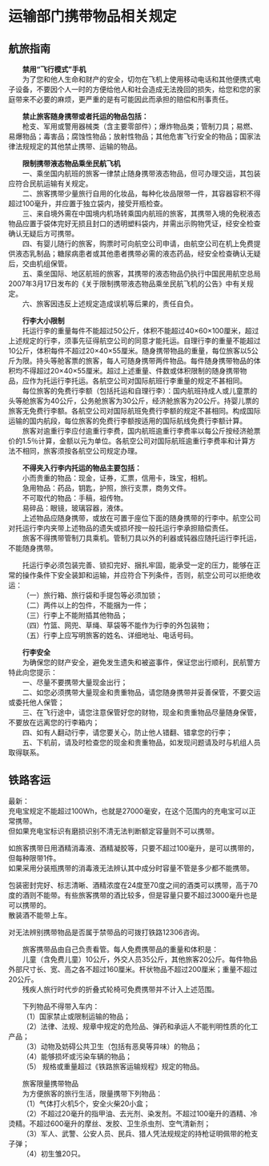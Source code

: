 # 运输部门携带物品相关规定  

## 航旅指南  
&emsp;&emsp;**禁用“飞行模式”手机**  
&emsp;&emsp;为了您和他人生命和财产的安全，切勿在飞机上使用移动电话和其他便携式电子设备，不要因个人一时的方便给他人和社会造成无法挽回的损失，给您和您的家庭带来不必要的麻烦，更严重的是有可能因此而承担的赔偿和刑事责任。  

&emsp;&emsp;**禁止旅客随身携带或者托运的物品包括：**  
&emsp;&emsp;枪支、军用或警用器械类（含主要零部件）；爆炸物品类；管制刀具；易燃、易爆物品；毒害品；腐蚀性物品；放射性物品；其他危害飞行安全的物品；国家法律法规规定的其他禁止携带、运输的物品。  

&emsp;&emsp;**限制携带液态物品乘坐民航飞机**  
&emsp;&emsp;一、乘坐国内航班的旅客一律禁止随身携带液态物品，但可办理交运，其包装应符合民航运输有关规定。  
&emsp;&emsp;二、旅客携带少量旅行自用的化妆品，每种化妆品限带一件，其容器容积不得超过100毫升，并应置于独立袋内，接受开瓶检查。  
&emsp;&emsp;三、来自境外需在中国境内机场转乘国内航班的旅客，其携带入境的免税液态物品应置于袋体完好无损且封口的透明塑料袋内，并需出示购物凭证，经安全检查确认无疑后方可携带。  
&emsp;&emsp;四、有婴儿随行的旅客，购票时可向航空公司申请，由航空公司在机上免费提供液态乳制品；糖尿病患者或其他患者携带必需的液态药品，经安全检查确认无疑后，交由机组保管。  
&emsp;&emsp;五、乘坐国际、地区航班的旅客，其携带的液态物品仍执行中国民用航空总局2007年3月17日发布的《关于限制携带液态物品乘坐民航飞机的公告》中有关规定。  
&emsp;&emsp;六、旅客因违反上述规定造成误机等后果的，责任自负。  

&emsp;&emsp;**行李大小限制**  
&emsp;&emsp;托运行李的重量每件不能超过50公斤，体积不能超过40×60×100厘米，超过上述规定的行李，须事先征得航空公司的同意才能托运。自理行李的重量不能超过10公斤，体积每件不超过20×40×55厘米。随身携带物品的重量，每位旅客以5公斤为限。持头等舱客票的旅客，每人可随身携带两件物品。每件随身携带物品的体积均不得超过20×40×55厘米。超过上述重量、件数或体积限制的随身携带物品，应作为托运行李托运。各航空公司对国际航班行李重量的规定不甚相同。  
&emsp;&emsp;每位旅客的免费行李额（包括托运和自理行李）：国内航班持成人或儿童票的头等舱旅客为40公斤，公务舱旅客为30公斤，经济舱旅客为20公斤。持婴儿票的旅客无免费行李额。各航空公司对国际航班免费行李额的规定不甚相同。构成国际运输的国内航段，每位旅客的免费行李额按适用的国际航线免费行李额计算。  
&emsp;&emsp;旅客对逾重行李应付逾重行李费，国内航班逾重行李费率以每公斤按经济舱票价的1.5％计算，金额以元为单位。各航空公司对国际航班逾重行李费率和计算方法不相同，旅客须按各航空公司规定办理。  

&emsp;&emsp;**不得夹入行李内托运的物品主要包括：**  
&emsp;&emsp;小而贵重的物品：现金，证券，汇票，信用卡，珠宝，相机。  
&emsp;&emsp;急用物品：药品，钥匙，护照，旅行支票，商务文件。  
&emsp;&emsp;不可取代的物品：手稿，祖传物。  
&emsp;&emsp;易碎品：眼镜，玻璃容器，液体。  
&emsp;&emsp;上述物品应随身携带，或放在可置于座位下面的随身携带的行李中。航空公司对托运行李内夹带上述物品的遗失或损坏按一般托运行李承担赔偿责任。  
&emsp;&emsp;旅客不得携带管制刀具乘机。管制刀具以外的利器或钝器应随托运行李托运，不能随身携带。  

&emsp;&emsp;托运行李必须包装完善、锁扣完好、捆扎牢固，能承受一定的压力，能够在正常的操作条件下安全装卸和运输，并应符合下列条件，否则，航空公司可以拒绝收运：  
&emsp;&emsp;（一）旅行箱、旅行袋和手提包等必须加锁；  
&emsp;&emsp;（二）两件以上的包件，不能捆为一件；  
&emsp;&emsp;（三）行李上不能附插其他物品；  
&emsp;&emsp;（四）竹篮、网兜、草绳、草袋等不能作为行李的外包装物；  
&emsp;&emsp;（五）行李上应写明旅客的姓名、详细地址、电话号码。  

&emsp;&emsp;**行李安全**  
&emsp;&emsp;为确保您的财产安全，避免发生遗失和被盗事件，保证您出行顺利，民航警方特此向您提示：  
&emsp;&emsp;一、尽量不要携带大量现金出行；  
&emsp;&emsp;二、如您必须携带大量现金和贵重物品，请您随身携带并妥善保管，不要交运或委托他人保管；  
&emsp;&emsp;三、在飞行途中，请您注意保管好您的财物，现金和贵重物品尽量随身保管，不要放在远离您的行李箱内；  
&emsp;&emsp;四、如有人翻动行李，请您要关心，防止他人错翻、错拿您的行李；  
&emsp;&emsp;五、下机前，请及时检查您的现金和贵重物品，如发现问题请及时与机组人员取得联系。  

## 铁路客运  
最新：  
充电宝规定不能超过100Wh，也就是27000毫安，在这个范围内的充电宝可以正常携带。  
但如果充电宝标识有磨损识别不清无法判断额定容量则不可以携带。  

如旅客携带日用酒精消毒液、酒精凝胶等，只要不超过100毫升，是可以携带的，但每种限带1件。  
如果采用分装瓶携带的消毒液无法辨认其中成分时容量不管是多少都不能携带。  

包装密封完好、标志清晰、酒精浓度在24度至70度之间的酒类可以携带，高于70度的酒则不能带。有些旅客携带的酒比较多，但是容量只要不超过3000毫升也是可以携带的。  
散装酒不能带上车。  

对无法辨别携带物品是否属于禁带品的可拨打铁路12306咨询。  

&emsp;&emsp;旅客携带品由自己负责看管。每人免费携带品的重量和体积是：  
&emsp;&emsp;儿童（含免费儿童）10公斤，外交人员35公斤，其他旅客20公斤。每件物品外部尺寸长、宽、高之各不超过160厘米。杆状物品不超过200厘米；重量不超过20公斤。  
&emsp;&emsp;残疾人旅行时代步的折叠式轮椅可免费携带并不计入上述范围。  

&emsp;&emsp;下列物品不得带入车内：  
&emsp;&emsp;（1）国家禁止或限制运输的物品；  
&emsp;&emsp;（2）法律、法规、规章中规定的危险品、弹药和承运人不能判明性质的化工产品；  
&emsp;&emsp;（3）动物及妨碍公共卫生（包括有恶臭等异味）的物品；  
&emsp;&emsp;（4）能够损坏或污染车辆的物品；  
&emsp;&emsp;（5） 规格或重量超过《铁路旅客运输规程》规定的物品。  

&emsp;&emsp;旅客限量携带物品  
&emsp;&emsp;为方便旅客的旅行生活，限量携带下列物品：  
&emsp;&emsp;（1）气体打火机5个，安全火柴20小盒；  
&emsp;&emsp;（2）不超过20毫升的指甲油、去光剂、染发剂。不超过100毫升的酒精、冷烫精。不超过600毫升的摩丝、发胶、卫生杀虫剂、空气清新剂；  
&emsp;&emsp;（3）军人、武警、公安人员、民兵、猎人凭法规规定的持枪证明佩带的枪支子弹；  
&emsp;&emsp;（4）初生雏20只。  
<!-- Last processed: 2025-07-22 03:44:30 -->

